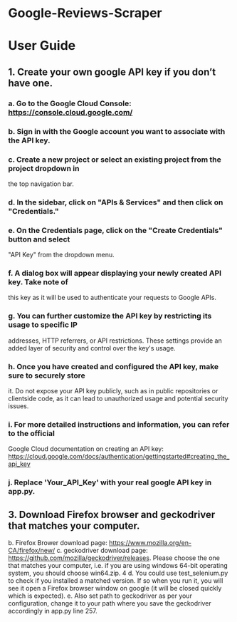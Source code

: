 # Google-Reviews-Scraper

# User Guide

## 1. Create your own google API key if you don’t have one.
### a. Go to the Google Cloud Console: https://console.cloud.google.com/
### b. Sign in with the Google account you want to associate with the API key.
### c. Create a new project or select an existing project from the project dropdown in
the top navigation bar.
### d. In the sidebar, click on "APIs & Services" and then click on "Credentials."
### e. On the Credentials page, click on the "Create Credentials" button and select
"API Key" from the dropdown menu.
### f. A dialog box will appear displaying your newly created API key. Take note of
this key as it will be used to authenticate your requests to Google APIs.
### g. You can further customize the API key by restricting its usage to specific IP
addresses, HTTP referrers, or API restrictions. These settings provide an added
layer of security and control over the key's usage.
### h. Once you have created and configured the API key, make sure to securely store
it. Do not expose your API key publicly, such as in public repositories or clientside code, as it can lead to unauthorized usage and potential security issues.
### i. For more detailed instructions and information, you can refer to the official
Google Cloud documentation on creating an API key:
https://cloud.google.com/docs/authentication/gettingstarted#creating_the_api_key
### j. Replace 'Your_API_Key' with your real google API key in app.py.
## 3. Download Firefox browser and geckodriver that matches your computer.
b. Firefox Brower download page: https://www.mozilla.org/en-CA/firefox/new/
c. geckodriver download page: https://github.com/mozilla/geckodriver/releases.
Please choose the one that matches your computer, i.e. if you are using
windows 64-bit operating system, you should choose win64.zip.
4
d. You could use test_selenium.py to check if you installed a matched version. If
so when you run it, you will see it open a Firefox browser window on google (it
will be closed quickly which is expected).
e. Also set path to geckodriver as per your configuration, change it to your path
where you save the geckodriver accordingly in app.py line 257. 
